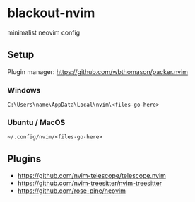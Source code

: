 # blackout-nvim
 minimalist neovim config

## Setup

Plugin manager: https://github.com/wbthomason/packer.nvim

### Windows

    C:\Users\name\AppData\Local\nvim\<files-go-here>

### Ubuntu / MacOS

    ~/.config/nvim/<files-go-here>

## Plugins

- https://github.com/nvim-telescope/telescope.nvim
- https://github.com/nvim-treesitter/nvim-treesitter
- https://github.com/rose-pine/neovim
